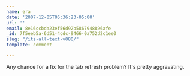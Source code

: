 ```yaml
---
name: era
date: '2007-12-05T05:36:23-05:00'
url: ''
email: 8e16ccbda23ef56d92b5867948896afe
_id: 7f5eeb5a-6d51-4cdc-9466-0a752d2c1ee0
slug: "/its-all-text-v080/"
template: comment

---
```


Any chance for a fix for the tab refresh problem?  It's pretty aggravating.
